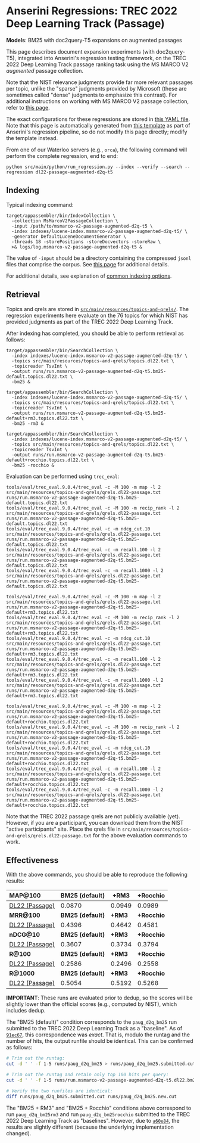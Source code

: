 # Anserini Regressions: TREC 2022 Deep Learning Track (Passage)

**Models**: BM25 with doc2query-T5 expansions on augmented passages

This page describes document expansion experiments (with doc2query-T5), integrated into Anserini's regression testing framework, on the TREC 2022 Deep Learning Track passage ranking task using the MS MARCO V2 _augmented_ passage collection.

Note that the NIST relevance judgments provide far more relevant passages per topic, unlike the "sparse" judgments provided by Microsoft (these are sometimes called "dense" judgments to emphasize this contrast).
For additional instructions on working with MS MARCO V2 passage collection, refer to [this page](experiments-msmarco-v2.md).

The exact configurations for these regressions are stored in [this YAML file](../src/main/resources/regression/dl22-passage-augmented-d2q-t5.yaml).
Note that this page is automatically generated from [this template](../src/main/resources/docgen/templates/dl22-passage-augmented-d2q-t5.template) as part of Anserini's regression pipeline, so do not modify this page directly; modify the template instead.

From one of our Waterloo servers (e.g., `orca`), the following command will perform the complete regression, end to end:

```
python src/main/python/run_regression.py --index --verify --search --regression dl22-passage-augmented-d2q-t5
```

## Indexing

Typical indexing command:

```
target/appassembler/bin/IndexCollection \
  -collection MsMarcoV2PassageCollection \
  -input /path/to/msmarco-v2-passage-augmented-d2q-t5 \
  -index indexes/lucene-index.msmarco-v2-passage-augmented-d2q-t5/ \
  -generator DefaultLuceneDocumentGenerator \
  -threads 18 -storePositions -storeDocvectors -storeRaw \
  >& logs/log.msmarco-v2-passage-augmented-d2q-t5 &
```

The value of `-input` should be a directory containing the compressed `jsonl` files that comprise the corpus.
See [this page](experiments-msmarco-v2.md) for additional details.

For additional details, see explanation of [common indexing options](common-indexing-options.md).

## Retrieval

Topics and qrels are stored in [`src/main/resources/topics-and-qrels/`](../src/main/resources/topics-and-qrels/).
The regression experiments here evaluate on the 76 topics for which NIST has provided judgments as part of the TREC 2022 Deep Learning Track.

<!-- update link once data becomes public
The original data can be found [here](https://trec.nist.gov/data/deep2022.html).
-->

After indexing has completed, you should be able to perform retrieval as follows:

```
target/appassembler/bin/SearchCollection \
  -index indexes/lucene-index.msmarco-v2-passage-augmented-d2q-t5/ \
  -topics src/main/resources/topics-and-qrels/topics.dl22.txt \
  -topicreader TsvInt \
  -output runs/run.msmarco-v2-passage-augmented-d2q-t5.bm25-default.topics.dl22.txt \
  -bm25 &

target/appassembler/bin/SearchCollection \
  -index indexes/lucene-index.msmarco-v2-passage-augmented-d2q-t5/ \
  -topics src/main/resources/topics-and-qrels/topics.dl22.txt \
  -topicreader TsvInt \
  -output runs/run.msmarco-v2-passage-augmented-d2q-t5.bm25-default+rm3.topics.dl22.txt \
  -bm25 -rm3 &

target/appassembler/bin/SearchCollection \
  -index indexes/lucene-index.msmarco-v2-passage-augmented-d2q-t5/ \
  -topics src/main/resources/topics-and-qrels/topics.dl22.txt \
  -topicreader TsvInt \
  -output runs/run.msmarco-v2-passage-augmented-d2q-t5.bm25-default+rocchio.topics.dl22.txt \
  -bm25 -rocchio &
```

Evaluation can be performed using `trec_eval`:

```
tools/eval/trec_eval.9.0.4/trec_eval -c -M 100 -m map -l 2 src/main/resources/topics-and-qrels/qrels.dl22-passage.txt runs/run.msmarco-v2-passage-augmented-d2q-t5.bm25-default.topics.dl22.txt
tools/eval/trec_eval.9.0.4/trec_eval -c -M 100 -m recip_rank -l 2 src/main/resources/topics-and-qrels/qrels.dl22-passage.txt runs/run.msmarco-v2-passage-augmented-d2q-t5.bm25-default.topics.dl22.txt
tools/eval/trec_eval.9.0.4/trec_eval -c -m ndcg_cut.10 src/main/resources/topics-and-qrels/qrels.dl22-passage.txt runs/run.msmarco-v2-passage-augmented-d2q-t5.bm25-default.topics.dl22.txt
tools/eval/trec_eval.9.0.4/trec_eval -c -m recall.100 -l 2 src/main/resources/topics-and-qrels/qrels.dl22-passage.txt runs/run.msmarco-v2-passage-augmented-d2q-t5.bm25-default.topics.dl22.txt
tools/eval/trec_eval.9.0.4/trec_eval -c -m recall.1000 -l 2 src/main/resources/topics-and-qrels/qrels.dl22-passage.txt runs/run.msmarco-v2-passage-augmented-d2q-t5.bm25-default.topics.dl22.txt

tools/eval/trec_eval.9.0.4/trec_eval -c -M 100 -m map -l 2 src/main/resources/topics-and-qrels/qrels.dl22-passage.txt runs/run.msmarco-v2-passage-augmented-d2q-t5.bm25-default+rm3.topics.dl22.txt
tools/eval/trec_eval.9.0.4/trec_eval -c -M 100 -m recip_rank -l 2 src/main/resources/topics-and-qrels/qrels.dl22-passage.txt runs/run.msmarco-v2-passage-augmented-d2q-t5.bm25-default+rm3.topics.dl22.txt
tools/eval/trec_eval.9.0.4/trec_eval -c -m ndcg_cut.10 src/main/resources/topics-and-qrels/qrels.dl22-passage.txt runs/run.msmarco-v2-passage-augmented-d2q-t5.bm25-default+rm3.topics.dl22.txt
tools/eval/trec_eval.9.0.4/trec_eval -c -m recall.100 -l 2 src/main/resources/topics-and-qrels/qrels.dl22-passage.txt runs/run.msmarco-v2-passage-augmented-d2q-t5.bm25-default+rm3.topics.dl22.txt
tools/eval/trec_eval.9.0.4/trec_eval -c -m recall.1000 -l 2 src/main/resources/topics-and-qrels/qrels.dl22-passage.txt runs/run.msmarco-v2-passage-augmented-d2q-t5.bm25-default+rm3.topics.dl22.txt

tools/eval/trec_eval.9.0.4/trec_eval -c -M 100 -m map -l 2 src/main/resources/topics-and-qrels/qrels.dl22-passage.txt runs/run.msmarco-v2-passage-augmented-d2q-t5.bm25-default+rocchio.topics.dl22.txt
tools/eval/trec_eval.9.0.4/trec_eval -c -M 100 -m recip_rank -l 2 src/main/resources/topics-and-qrels/qrels.dl22-passage.txt runs/run.msmarco-v2-passage-augmented-d2q-t5.bm25-default+rocchio.topics.dl22.txt
tools/eval/trec_eval.9.0.4/trec_eval -c -m ndcg_cut.10 src/main/resources/topics-and-qrels/qrels.dl22-passage.txt runs/run.msmarco-v2-passage-augmented-d2q-t5.bm25-default+rocchio.topics.dl22.txt
tools/eval/trec_eval.9.0.4/trec_eval -c -m recall.100 -l 2 src/main/resources/topics-and-qrels/qrels.dl22-passage.txt runs/run.msmarco-v2-passage-augmented-d2q-t5.bm25-default+rocchio.topics.dl22.txt
tools/eval/trec_eval.9.0.4/trec_eval -c -m recall.1000 -l 2 src/main/resources/topics-and-qrels/qrels.dl22-passage.txt runs/run.msmarco-v2-passage-augmented-d2q-t5.bm25-default+rocchio.topics.dl22.txt
```

Note that the TREC 2022 passage qrels are not publicly available (yet).
However, if you are a participant, you can download them from the NIST "active participants" site.
Place the qrels file in `src/main/resources/topics-and-qrels/qrels.dl22-passage.txt` for the above evaluation commands to work.

## Effectiveness

With the above commands, you should be able to reproduce the following results:

| **MAP@100**                                                                                                  | **BM25 (default)**| **+RM3**  | **+Rocchio**|
|:-------------------------------------------------------------------------------------------------------------|-----------|-----------|-----------|
| [DL22 (Passage)](https://microsoft.github.io/msmarco/TREC-Deep-Learning)                                     | 0.0870    | 0.0949    | 0.0989    |
| **MRR@100**                                                                                                  | **BM25 (default)**| **+RM3**  | **+Rocchio**|
| [DL22 (Passage)](https://microsoft.github.io/msmarco/TREC-Deep-Learning)                                     | 0.4396    | 0.4642    | 0.4581    |
| **nDCG@10**                                                                                                  | **BM25 (default)**| **+RM3**  | **+Rocchio**|
| [DL22 (Passage)](https://microsoft.github.io/msmarco/TREC-Deep-Learning)                                     | 0.3607    | 0.3734    | 0.3794    |
| **R@100**                                                                                                    | **BM25 (default)**| **+RM3**  | **+Rocchio**|
| [DL22 (Passage)](https://microsoft.github.io/msmarco/TREC-Deep-Learning)                                     | 0.2586    | 0.2496    | 0.2558    |
| **R@1000**                                                                                                   | **BM25 (default)**| **+RM3**  | **+Rocchio**|
| [DL22 (Passage)](https://microsoft.github.io/msmarco/TREC-Deep-Learning)                                     | 0.5054    | 0.5192    | 0.5268    |

**IMPORTANT**: These runs are evaluated prior to dedup, so the scores will be slightly lower than the official scores (e.g., computed by NIST), which includes dedup.

The "BM25 (default)" condition corresponds to the `paug_d2q_bm25` run submitted to the TREC 2022 Deep Learning Track as a "baseline".
As of [`91ec67`](https://github.com/castorini/anserini/commit/91ec6749bfef206e210bcc1df8cd4060e7d7aaff), this correspondence was _exact_.
That is, modulo the runtag and the number of hits, the output runfile should be identical.
This can be confirmed as follows:

```bash
# Trim out the runtag:
cut -d ' ' -f 1-5 runs/paug_d2q_bm25 > runs/paug_d2q_bm25.submitted.cut

# Trim out the runtag and retain only top 100 hits per query:
cut -d ' ' -f 1-5 runs/run.msmarco-v2-passage-augmented-d2q-t5.dl22.bm25-default | grep -E '^[^ ]+ Q0 [^ ]+ (\d|\d\d|100) ' > runs/paug_d2q_bm25.new.cut

# Verify the two runfiles are identical:
diff runs/paug_d2q_bm25.submitted.cut runs/paug_d2q_bm25.new.cut
```

The "BM25 + RM3" and "BM25 + Rocchio" conditions above correspond to run `paug_d2q_bm25rm3` and run `paug_d2q_bm25rocchio` submitted to the TREC 2022 Deep Learning Track as "baselines".
However, due to [`a60e84`](https://github.com/castorini/anserini/commit/a60e842e9b47eca0ad5266659081fe1180c96b7f), the results are slightly different (because the underlying implementation changed).
